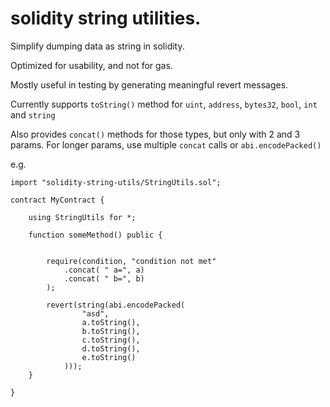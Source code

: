 # solidity string utilities.

Simplify dumping data as string in solidity.

Optimized for usability, and not for gas.

Mostly useful in testing by generating meaningful revert messages.

Currently supports `toString()` method for `uint`, `address`, `bytes32`, `bool`, `int` and `string`

Also provides `concat()` methods for those types, but only with 2 and 3 params.
For longer params, use multiple `concat` calls or `abi.encodePacked()`

e.g.

```solidity
import "solidity-string-utils/StringUtils.sol";

contract MyContract {

    using StringUtils for *;

    function someMethod() public {


        require(condition, "condition not met"
            .concat( " a=", a)
            .concat( " b=", b)
        );

        revert(string(abi.encodePacked(
                "asd",
                a.toString(),
                b.toString(),
                c.toString(),
                d.toString(),
                e.toString()
            )));
    }

}
```

